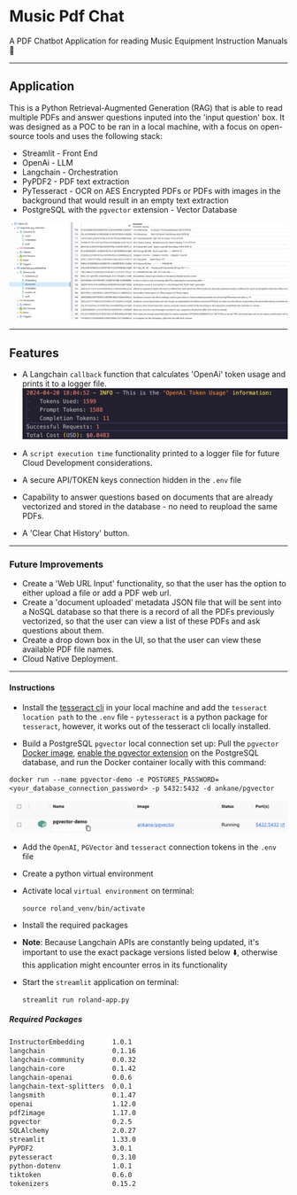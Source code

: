 # Music Pdf Chat

A PDF Chatbot Application for reading Music Equipment Instruction Manuals :robot:
- - - -

## Application

This is a Python Retrieval-Augmented Generation (RAG) that is able to read multiple PDFs and answer questions inputed into the 'input question' box.
It was designed as a POC to be ran in a local machine, with a focus on open-source tools and uses the following stack:

* Streamlit - Front End
* OpenAi - LLM
* Langchain - Orchestration
* PyPDF2 - PDF text extraction
* PyTesseract - OCR on AES Encrypted PDFs or PDFs with images in the background that would result in an empty text extraction
* PostgreSQL with the `pgvector` extension - Vector Database
  
![pgvector-screenshot](images/pgvector-vectorized-text-screenshot.png)

- - - -

## Features

* A Langchain `callback` function that calculates 'OpenAi' token usage and prints it to a logger file. ![cost-screenshot](images/token-usage-screenshot.png)

* A `script execution time` functionality printed to a logger file for future Cloud Development considerations.
* A secure API/TOKEN keys connection hidden in the `.env` file
* Capability to answer questions based on documents that are already vectorized and stored in the database - no need to reupload the same PDFs.
* A 'Clear Chat History' button.

- - - -

### Future Improvements

* Create a 'Web URL Input' functionality, so that the user has the option to either upload a file or add a PDF web url.
* Create a 'document uploaded' metadata JSON file that will be sent into a NoSQL database so that there is a record of all the PDFs previously vectorized, so that the user can view a list of these PDFs and ask questions about them.
* Create a drop down box in the UI, so that the user can view these available PDF file names.
* Cloud Native Deployment.
  
- - - -

#### Instructions

* Install the [tesseract cli](https://tesseract-ocr.github.io/tessdoc/Command-Line-Usage.html) in your local machine and add the `tesseract location path` to the `.env` file - `pytesseract` is a python package for `tesseract`, however, it works out of the tesseract cli locally installed.

* Build a PostgreSQL `pgvector` local connection set up:
Pull the `pgvector` [Docker image](https://hub.docker.com/r/ankane/pgvector), [enable the pgvector extension](https://github.com/pgvector/pgvector) on the PostgreSQL database, and run the Docker container locally with this command:

```
docker run --name pgvector-demo -e POSTGRES_PASSWORD=<your_database_connection_password> -p 5432:5432 -d ankane/pgvector
```

![docker-screenshot](images/docker-container-screenshot.png)

* Add the `OpenAI`, `PGVector` and `tesseract` connection tokens in the `.env` file

* Create a python virtual environment
* Activate local `virtual environment` on terminal:

    `source roland_venv/bin/activate`

* Install the required packages
* **Note**: Because Langchain APIs are constantly being updated, it's important to use the exact package versions listed below :arrow_down:, otherwise this application might encounter erros in its functionality

* Start the `streamlit` application on terminal:

    `streamlit run roland-app.py`



##### Required Packages

```
InstructorEmbedding       1.0.1
langchain                 0.1.16
langchain-community       0.0.32
langchain-core            0.1.42
langchain-openai          0.0.6
langchain-text-splitters  0.0.1
langsmith                 0.1.47
openai                    1.12.0
pdf2image                 1.17.0
pgvector                  0.2.5
SQLAlchemy                2.0.27
streamlit                 1.33.0
PyPDF2                    3.0.1
pytesseract               0.3.10
python-dotenv             1.0.1
tiktoken                  0.6.0
tokenizers                0.15.2
```
